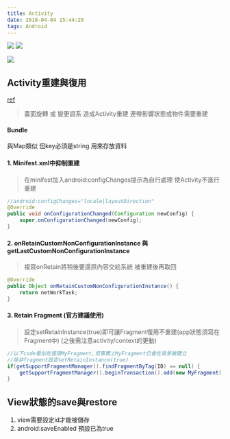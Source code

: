 ```yaml
---
title: Activity
date: 2018-04-04 15:44:29
tags: Android
---
```


![](https://litotom.com/wp-content/uploads/2017/04/xA5401.png.pagespeed.ic.3u4LcNGfRw.webp)
![](https://i.stack.imgur.com/fRxIQ.png)

![](http://frodoking.github.io/img/android/complete_android_fragment_lifecycle.png)


## Activity重建與復用
[ref](https://www.jianshu.com/p/36124f9793fa?utm_campaign=maleskine&utm_content=note&utm_medium=pc_all_hots&utm_source=recommendation)
>畫面旋轉 或 變更語系 造成Activity重建 連帶影響狀態或物件需要重建

#### Bundle
與Map類似 但key必須是string 用來存放資料

#### 1. Minifest.xml中抑制重建
>在minifest加入android:configChanges提示為自行處理 使Activity不進行重建

```java
//android:configChanges="locale|layoutDirection"
@Override
public void onConfigurationChanged(Configuration newConfig) {
    super.onConfigurationChanged(newConfig);
}
```
#### 2. onRetainCustomNonConfigurationInstance 與 getLastCustomNonConfigurationInstance

>複寫onRetain將稍後要還原內容交給系統 被重建後再取回

```java
@Override
public Object onRetainCustomNonConfigurationInstance() {
    return netWorkTask;
}
```
#### 3. Retain Fragment (官方建議使用)
>設定setRetainInstance(true)即可讓Fragment復用不重建(app狀態須寫在Fragment中) (之後需注意activity/context的更動)

```java
//以下code看似在復用MyFragment,但事實上MyFragment仍會在背景被建立
//除非fragment設定setRetainInstance(true)
if(getSupportFragmentManager().findFragmentByTag(ID) == null) {
    getSupportFragmentManager().beginTransaction().add(new MyFragment(), ID).commit();
}
```

## View狀態的save與restore

1. view需要設定id才能被儲存
2. android:saveEnabled 預設已為true

